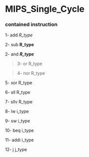 # MIPS_Single_Cycle


### contained instruction

1- add       _R_type_

2- sub       **R_type**

2- and       ___R_type___

>3- or       R_type

>4- nor       R_type

5- xor       R_type

6- sll       R_type

7- sllv      R_type

8- lw        i_type

9- sw        i_type

10- beq      i_type

11- addi     i_type

12- j        j_type



